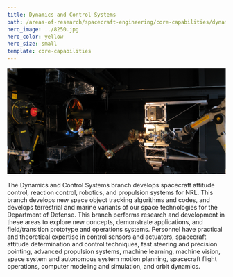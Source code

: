 ```yaml
---
title: Dynamics and Control Systems
path: /areas-of-research/spacecraft-engineering/core-capabilities/dynamics-control-systems
hero_image: ../8250.jpg
hero_color: yellow
hero_size: small
template: core-capabilities
---
```

![Robotics at Work](8230.jpg)

The Dynamics and Control Systems branch develops spacecraft attitude control, reaction control, robotics, and propulsion systems for NRL. This branch develops new space object tracking algorithms and codes, and develops terrestrial and marine variants of our space technologies for the Department of Defense. This branch performs research and development in these areas to explore new concepts, demonstrate applications, and field/transition prototype and operations systems. Personnel have practical and theoretical expertise in control sensors and actuators, spacecraft attitude determination and control techniques, fast steering and precision pointing, advanced propulsion systems, machine learning, machine vision, space system and autonomous system motion planning, spacecraft flight operations, computer modeling and simulation, and orbit dynamics. 